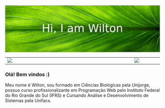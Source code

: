 ![Header image](https://github.com/wiltonsg/wiltonsg/blob/main/Assets/header.jpg)

<center>
  <table>
    <tr>
        <td><img width="400px" align="left" src="https://github-readme-stats.vercel.app/api/top-langs/?username=wiltonsg&hide=html&layout=compact&theme=buefy" /></td>
        <td><img width="495px" align="left" src="https://github-readme-stats.vercel.app/api?username=wiltonsg&theme=buefy"/></td>
    </tr>   
  </table>
</center>  

### Olá! Bem vindos :)

Meu nome é Wilton, sou formado em Ciências Biológicas pela Unijorge, possuo curso profissionalizante em Programação Web pelo Instituto Federal do Rio Grande do Sul (IFRS) e Cursando Análise e Desenvolvimento de Sistemas pela Unifacs.

<!--
**wiltonsg/wiltonsg** is a ✨ _special_ ✨ repository because its `README.md` (this file) appears on your GitHub profile.

Here are some ideas to get you started:

- 🔭 I’m currently working on ...
- 🌱 I’m currently learning ...
- 👯 I’m looking to collaborate on ...
- 🤔 I’m looking for help with ...
- 💬 Ask me about ...
- 📫 How to reach me: ...
- 😄 Pronouns: ...
- ⚡ Fun fact: ...
-->
